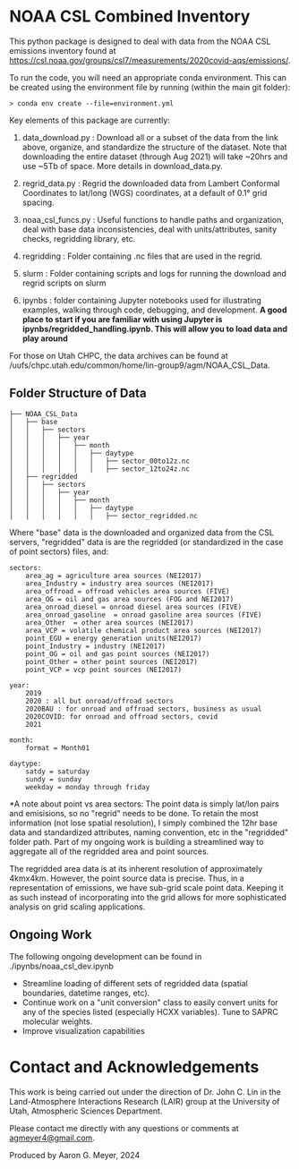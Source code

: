 # NOAA CSL Combined Inventory
This python package is designed to deal with data from the NOAA CSL emissions inventory found at https://csl.noaa.gov/groups/csl7/measurements/2020covid-aqs/emissions/.   

To run the code, you will need an appropriate conda environment. This can be created using the environment file by running (within the main git folder): 
```
> conda env create --file=environment.yml
```

Key elements of this package are currently:     
1. data_download.py : Download all or a subset of the data from the link above, organize, and standardize the structure of the dataset. Note that downloading the entire dataset (through Aug 2021) will take ~20hrs and use ~5Tb of space. More details in download_data.py.

2. regrid_data.py : Regrid the downloaded data from Lambert Conformal Coordinates to lat/long (WGS) coordinates, at a default of 0.1&deg; grid spacing. 

3. noaa_csl_funcs.py : Useful functions to handle paths and organization, deal with base data inconsistencies, deal with units/attributes, sanity checks, regridding library, etc. 

4. regridding : Folder containing .nc files that are used in the regrid. 

5. slurm : Folder containing scripts and logs for running the download and regrid scripts on slurm

6. ipynbs : folder containing Jupyter notebooks used for illustrating examples, walking through code, debugging, and development. **A good place to start if you are familiar with using Jupyter is ipynbs/regridded_handling.ipynb. This will allow you to load data and play around**

For those on Utah CHPC, the data archives can be found at /uufs/chpc.utah.edu/common/home/lin-group9/agm/NOAA_CSL_Data. 

## Folder Structure of Data
```
├── NOAA_CSL_Data
│   ├── base
│   │   ├── sectors
│   │   │   ├── year 
│   │   │   │   ├── month 
│   │   │   │   │   ├── daytype 
│   │   │   │   │   │   ├── sector_00to12z.nc 
│   │   │   │   │   │   ├── sector_12to24z.nc 
│   ├── regridded
│   │   ├── sectors
│   │   │   ├── year 
│   │   │   │   ├── month 
│   │   │   │   │   ├── daytype 
│   │   │   │   │   │   ├── sector_regridded.nc 
```
Where "base" data is the downloaded and organized data from the CSL servers, "regridded" data is are the regridded (or standardized in the case of point sectors) files, and:
```
sectors: 
    area_ag = agriculture area sources (NEI2017)
    area_Industry = industry area sources (NEI2017)
    area_offroad = offroad vehicles area sources (FIVE)
    area_OG = oil and gas area sources (FOG and NEI2017)
    area_onroad_diesel = onroad diesel area sources (FIVE)
    area_onroad_gasoline  = onroad gasoline area sources (FIVE)
    area_Other  = other area sources (NEI2017)
    area_VCP = volatile chemical product area sources (NEI2017)
    point_EGU = energy generation units(NEI2017)
    point_Industry = industry (NEI2017)
    point_OG = oil and gas point sources (NEI2017)
    point_Other = other point sources (NEI2017)
    point_VCP = vcp point sources (NEI2017)

year:   
    2019
    2020 : all but onroad/offroad sectors
    2020BAU : for onroad and offroad sectors, business as usual
    2020COVID: for onroad and offroad sectors, covid
    2021

month: 
    format = Month01

daytype: 
    satdy = saturday
    sundy = sunday
    weekday = monday through friday
```

*A note about point vs area sectors: The point data is simply lat/lon pairs and emisisions, so no "regrid" needs to be done. To retain the most information (not lose spatial resolution), I simply combined the 12hr base data and standardized attributes, naming convention, etc in the "regridded" folder path. Part of my ongoing work is building a streamlined way to aggregate all of the regridded area and point sources.

The regridded area data is at its inherent resolution of approximately 4kmx4km. However, the point source data is precise. Thus, in a representation of emissions, we have sub-grid scale point data. Keeping it as such instead of incorporating into the grid allows for more sophisticated analysis on grid scaling applications. 

## Ongoing Work
The following ongoing development can be found in ./ipynbs/noaa_csl_dev.ipynb
* Streamline loading of different sets of regridded data (spatial boundaries, datetime ranges, etc). 
* Continue work on a "unit conversion" class to easily convert units for any of the species listed (especially HCXX variables). Tune to SAPRC molecular weights. 
* Improve visualization capabilities
# Contact and Acknowledgements
This work is being carried out under the direction of Dr. John C. Lin in the Land-Atmosphere Interactions Research (LAIR) group at the University of Utah, Atmospheric Sciences Department. 

Please contact me directly with any questions or comments at agmeyer4@gmail.com. 

Produced by Aaron G. Meyer, 2024
